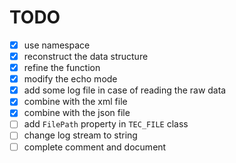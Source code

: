 # TODO
- [x] use namespace
- [x] reconstruct the data structure
- [x] refine the function
- [x] modify the echo mode
- [x] add some log file in case of reading the raw data
- [x] combine with the xml file
- [x] combine with the json file
- [ ] add `FilePath` property in `TEC_FILE` class
- [ ] change log stream to string
- [ ] complete comment and document
